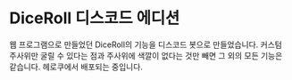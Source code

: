 # DiceRoll 디스코드 에디션
웹 프로그램으로 만들었던 DiceRoll의 기능을 디스코드 봇으로 만들었습니다. 커스텀 주사위만 굴릴 수 있다는 점과 주사위에 색깔이 없다는 것만 빼면 그 외의 모든 기능은 같습니다. 헤로쿠에서 배포되는 중입니다.
